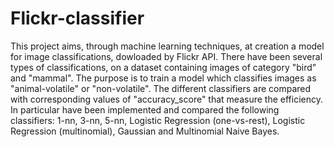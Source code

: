 # Flickr-classifier
This project aims, through machine learning techniques, at creation a model for image classifications, dowloaded by Flickr API. There have been several types of classifications, on a dataset containing images of category "bird" and "mammal". The purpose is to train a model which classifies images as "animal-volatile" or "non-volatile".  The different classifiers are compared with corresponding values ​​of "accuracy_score" that measure the efficiency. In particular have been implemented and compared the following classifiers: 1-nn, 3-nn, 5-nn, Logistic Regression (one-vs-rest), Logistic Regression (multinomial), Gaussian and Multinomial Naive Bayes.
